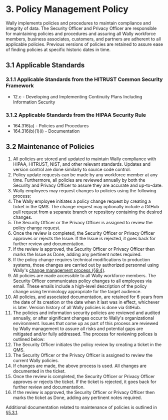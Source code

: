 # 3. Policy Management Policy

Wally implements policies and procedures to maintain compliance and integrity of data. The Security Officer and Privacy Officer are responsible for maintaining policies and procedures and assuring all Wally workforce members, business associates, customers, and partners are adherent to all applicable policies. Previous versions of policies are retained to assure ease of finding policies at specific historic dates in time.

## 3.1 Applicable Standards

### 3.1.1 Applicable Standards from the HITRUST Common Security Framework

* 12.c - Developing and Implementing Continuity Plans Including Information Security

### 3.1.2 Applicable Standards from the HIPAA Security Rule

* 164.316(a) - Policies and Procedures
* 164.316(b)(1)(i) - Documentation

## 3.2 Maintenance of Policies

1. All policies are stored and updated to maintain Wally compliance with HIPAA, HITRUST, NIST, and other relevant standards. Updates and version control are done similarly to source code control.
2. Policy update requests can be made by any workforce member at any time. Furthermore, all policies are reviewed annually by both the Security and Privacy Officer to assure they are accurate and up-to-date.
3. Wally employees may request changes to policies using the following process:
  1. The Wally employee initiates a policy change request by creating a ticket in the QMS. The change request may optionally include a GitHub pull request from a separate branch or repository containing the desired changes.
  2. The Security Officer or the Privacy Officer is assigned to review the policy change request.
  3. Once the review is completed, the Security Officer or Privacy Officer approves or rejects the Issue. If the Issue is rejected, it goes back for further review and documentation.
  4. If the review is approved, the Security Officer or Privacy Officer then marks the Issue as Done, adding any pertinent notes required.
  5. If the policy change requires technical modifications to production systems, those changes are carried out by authorized personnel using Wally's [change management process (§9.4)](#9.4-changing-existing-systems).
4. All policies are made accessible to all Wally workforce members. The Security Officer communicates policy changes to all employees via email. These emails include a high-level description of the policy change using terminology appropriate for the target audience.
5. All policies, and associated documentation, are retained for 6 years from the date of its creation or the date when it last was in effect, whichever is later. Version history of all Wally policies is done via GitHub.
6. The policies and information security policies are reviewed and audited annually, or after significant changes occur to Wally's organizational environment. Issues that come up as part of this process are reviewed by Wally management to assure all risks and potential gaps are mitigated and/or fully addressed. The process for reviewing polices is outlined below:
  1. The Security Officer initiates the policy review by creating a ticket in the QMS.
  2. The Security Officer or the Privacy Officer is assigned to review the current Wally policies.
  3. If changes are made, the above process is used. All changes are documented in the ticket.
  4. Once the review is completed, the Security Officer or Privacy Officer approves or rejects the ticket. If the ticket is rejected, it goes back for further review and documentation.
  5. If the review is approved, the Security Officer or Privacy Officer then marks the ticket as Done, adding any pertinent notes required.

Additional documentation related to maintenance of policies is outlined in [§5.3.1](#5.3-security-officer).
